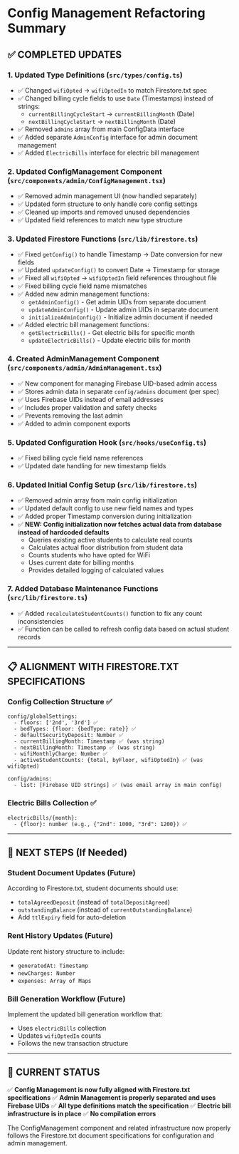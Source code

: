 # Config Management Refactoring Summary

## ✅ **COMPLETED UPDATES**

### 1. **Updated Type Definitions** (`src/types/config.ts`)
- ✅ Changed `wifiOpted` → `wifiOptedIn` to match Firestore.txt spec
- ✅ Changed billing cycle fields to use `Date` (Timestamps) instead of strings:
  - `currentBillingCycleStart` → `currentBillingMonth` (Date)
  - `nextBillingCycleStart` → `nextBillingMonth` (Date)
- ✅ Removed `admins` array from main ConfigData interface
- ✅ Added separate `AdminConfig` interface for admin document management
- ✅ Added `ElectricBills` interface for electric bill management

### 2. **Updated ConfigManagement Component** (`src/components/admin/ConfigManagement.tsx`)
- ✅ Removed admin management UI (now handled separately)
- ✅ Updated form structure to only handle core config settings
- ✅ Cleaned up imports and removed unused dependencies
- ✅ Updated field references to match new type structure

### 3. **Updated Firestore Functions** (`src/lib/firestore.ts`)
- ✅ Fixed `getConfig()` to handle Timestamp → Date conversion for new fields
- ✅ Updated `updateConfig()` to convert Date → Timestamp for storage
- ✅ Fixed all `wifiOpted` → `wifiOptedIn` field references throughout file
- ✅ Fixed billing cycle field name mismatches
- ✅ Added new admin management functions:
  - `getAdminConfig()` - Get admin UIDs from separate document
  - `updateAdminConfig()` - Update admin UIDs in separate document  
  - `initializeAdminConfig()` - Initialize admin document if needed
- ✅ Added electric bill management functions:
  - `getElectricBills()` - Get electric bills for specific month
  - `updateElectricBills()` - Update electric bills for month

### 4. **Created AdminManagement Component** (`src/components/admin/AdminManagement.tsx`)
- ✅ New component for managing Firebase UID-based admin access
- ✅ Stores admin data in separate `config/admins` document (per spec)
- ✅ Uses Firebase UIDs instead of email addresses
- ✅ Includes proper validation and safety checks
- ✅ Prevents removing the last admin
- ✅ Added to admin component exports

### 5. **Updated Configuration Hook** (`src/hooks/useConfig.ts`)
- ✅ Fixed billing cycle field name references
- ✅ Updated date handling for new timestamp fields

### 6. **Updated Initial Config Setup** (`src/lib/firestore.ts`)
- ✅ Removed admin array from main config initialization
- ✅ Updated default config to use new field names and types
- ✅ Added proper Timestamp conversion during initialization
- ✅ **NEW: Config initialization now fetches actual data from database instead of hardcoded defaults**
  - Queries existing active students to calculate real counts
  - Calculates actual floor distribution from student data
  - Counts students who have opted for WiFi
  - Uses current date for billing months
  - Provides detailed logging of calculated values

### 7. **Added Database Maintenance Functions** (`src/lib/firestore.ts`)
- ✅ Added `recalculateStudentCounts()` function to fix any count inconsistencies
- ✅ Function can be called to refresh config data based on actual student records

---

## 📋 **ALIGNMENT WITH FIRESTORE.TXT SPECIFICATIONS**

### **Config Collection Structure** ✅
```
config/globalSettings:
  - floors: ['2nd', '3rd'] ✅
  - bedTypes: {floor: {bedType: rate}} ✅
  - defaultSecurityDeposit: Number ✅
  - currentBillingMonth: Timestamp ✅ (was string)
  - nextBillingMonth: Timestamp ✅ (was string)
  - wifiMonthlyCharge: Number ✅
  - activeStudentCounts: {total, byFloor, wifiOptedIn} ✅ (was wifiOpted)

config/admins:
  - list: [Firebase UID strings] ✅ (was email array in main config)
```

### **Electric Bills Collection** ✅
```
electricBills/{month}:
  - {floor}: number (e.g., {"2nd": 1000, "3rd": 1200}) ✅
```

---

## 🚀 **NEXT STEPS** (If Needed)

### **Student Document Updates** (Future)
According to Firestore.txt, student documents should use:
- `totalAgreedDeposit` (instead of `totalDepositAgreed`)
- `outstandingBalance` (instead of `currentOutstandingBalance`)
- Add `ttlExpiry` field for auto-deletion

### **Rent History Updates** (Future)
Update rent history structure to include:
- `generatedAt: Timestamp`
- `newCharges: Number`
- `expenses: Array of Maps`

### **Bill Generation Workflow** (Future)
Implement the updated bill generation workflow that:
- Uses `electricBills` collection
- Updates `wifiOptedIn` counts
- Follows the new transaction structure

---

## 🎯 **CURRENT STATUS**

✅ **Config Management is now fully aligned with Firestore.txt specifications**
✅ **Admin Management is properly separated and uses Firebase UIDs**
✅ **All type definitions match the specification**
✅ **Electric bill infrastructure is in place**
✅ **No compilation errors**

The ConfigManagement component and related infrastructure now properly follows the Firestore.txt document specifications for configuration and admin management.
